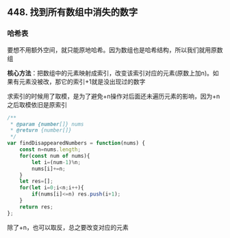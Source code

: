 ## 448. 找到所有数组中消失的数字

### 哈希表

要想不用额外空间，就只能原地哈希。因为数组也是哈希结构，所以我们就用原数组

**核心方法**：把数组中的元素映射成索引，改变该索引对应的元素(原数上加n)。如果有元素没被改，那它的索引+1就是没出现过的数字

求索引的时候用了取模，是为了避免+n操作对后面还未遍历元素的影响，因为+n之后取模依旧是原索引

```javascript
/**
 * @param {number[]} nums
 * @return {number[]}
 */
var findDisappearedNumbers = function(nums) {
    const n=nums.length;
    for(const num of nums){
        let i=(num-1)%n;
        nums[i]+=n;
    }
    let res=[];
    for(let i=0;i<n;i++){
        if(nums[i]<=n) res.push(i+1);
    }
    return res;
};
```

除了+n，也可以取反，总之要改变对应的元素